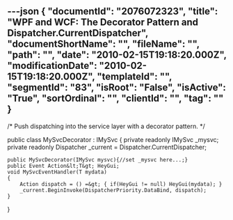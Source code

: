 ---json
{
  "documentId": "2076072323",
  "title": "WPF and WCF: The Decorator Pattern and Dispatcher.CurrentDispatcher",
  "documentShortName": "",
  "fileName": "",
  "path": "",
  "date": "2010-02-15T19:18:20.000Z",
  "modificationDate": "2010-02-15T19:18:20.000Z",
  "templateId": "",
  "segmentId": "83",
  "isRoot": "False",
  "isActive": "True",
  "sortOrdinal": "",
  "clientId": "",
  "tag": ""
}
---

/*
    Push dispatching into the service layer with a decorator pattern.
*/

public class MySvcDecorator : IMySvc
{
    private readonly IMySvc _mysvc;
    private readonly Dispatcher _current = Dispatcher.CurrentDispatcher;

    public MySvcDecorator(IMySvc mysvc){//set _mysvc here...;}
    public Event Action&lt;T&gt; HeyGui;
    void MySvcEventHandler(T mydata)
    {
        Action dispatch = () =&gt; { if(HeyGui != null) HeyGui(mydata); }
        _current.BeginInvoke(DispatcherPriority.DataBind, dispatch);
    }
}
